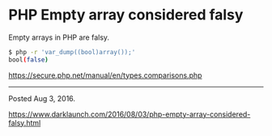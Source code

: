 # PHP Empty array considered falsy

Empty arrays in PHP are falsy.

```sh
$ php -r 'var_dump((bool)array());'
bool(false)
```

https://secure.php.net/manual/en/types.comparisons.php

---

Posted Aug 3, 2016.

https://www.darklaunch.com/2016/08/03/php-empty-array-considered-falsy.html